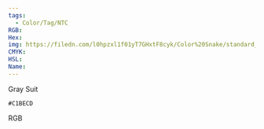 ```yaml
---
tags:
  - Color/Tag/NTC
RGB:
Hex:
img: https://filedn.com/l0hpzxl1f01yT7GHxtF8cyk/Color%20Snake/standard_csv_to_svg/%23/C1BECD.svg
CMYK:
HSL:
Name:
---
```

Gray Suit
```palette
#C1BECD
```
RGB
